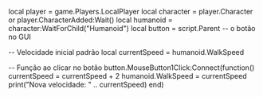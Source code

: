 local player = game.Players.LocalPlayer
local character = player.Character or player.CharacterAdded:Wait()
local humanoid = character:WaitForChild("Humanoid")
local button = script.Parent -- o botão no GUI

-- Velocidade inicial padrão
local currentSpeed = humanoid.WalkSpeed

-- Função ao clicar no botão
button.MouseButton1Click:Connect(function()
	currentSpeed = currentSpeed + 2
	humanoid.WalkSpeed = currentSpeed
	print("Nova velocidade: " .. currentSpeed)
end)

